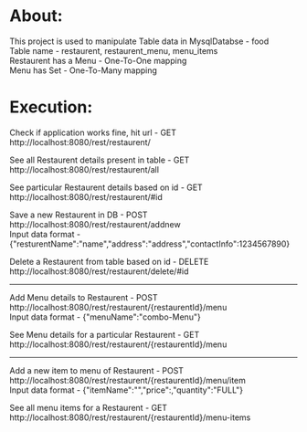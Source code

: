 
About:
==========
This project is used to manipulate Table data in MysqlDatabse - food<br>
Table name - restaurent, restaurent_menu, menu_items <br>
Restaurent has a Menu - One-To-One mapping <br>
Menu has Set<Item> - One-To-Many mapping <br>

Execution:
==============
Check if application works fine, hit url - GET
http://localhost:8080/rest/restaurent/


See all Restaurent details present in table - GET
http://localhost:8080/rest/restaurent/all


See particular Restaurent details based on id - GET
http://localhost:8080/rest/restaurent/#id


Save a new Restaurent in DB - POST
http://localhost:8080/rest/restaurent/addnew <br>
Input data format - 
{"resturentName":"name","address":"address","contactInfo":1234567890}


Delete a Restaurent from table based on id - DELETE
http://localhost:8080/rest/restaurent/delete/#id

****************
Add Menu details to Restaurent - POST
http://localhost:8080/rest/restaurent/{restaurentId}/menu <br>
Input data format - 
{"menuName":"combo-Menu"}


See Menu details for a particular Restaurent - GET
http://localhost:8080/rest/restaurent/{restaurentId}/menu

*******************
Add a new item to menu of Restaurent - POST
http://localhost:8080/rest/restaurent/{restaurentId}/menu/item <br>
Input data format - 
{"itemName":"<name>","price":<double-rate>,"quantity":"FULL"}


See all menu items for a Restaurent - GET
http://localhost:8080/rest/restaurent/{restaurentId}/menu-items
